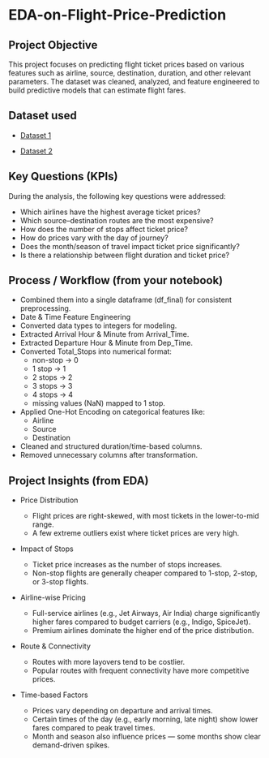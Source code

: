 # EDA-on-Flight-Price-Prediction
## Project Objective
This project focuses on predicting flight ticket prices based on various features such as airline, source, destination, duration, and other relevant parameters. The dataset was cleaned, analyzed, and feature engineered to build predictive models that can estimate flight fares.

## Dataset used
- <a href="https://github.com/Suryxbg/EDA-on-Flight-Price-Prediction/blob/main/Data_Train.xlsx">Dataset 1</a>

- <a href="https://github.com/Suryxbg/EDA-on-Flight-Price-Prediction/blob/main/Test_set.xlsx">Dataset 2</a>

## Key Questions (KPIs)
During the analysis, the following key questions were addressed:

- Which airlines have the highest average ticket prices?
- Which source–destination routes are the most expensive?
- How does the number of stops affect ticket price?
- How do prices vary with the day of journey?
- Does the month/season of travel impact ticket price significantly?
- Is there a relationship between flight duration and ticket price?

## Process / Workflow (from your notebook)

- Combined them into a single dataframe (df_final) for consistent preprocessing.
- Date & Time Feature Engineering
- Converted data types to integers for modeling.
- Extracted Arrival Hour & Minute from Arrival_Time.
- Extracted Departure Hour & Minute from Dep_Time.
- Converted Total_Stops into numerical format:
  - non-stop → 0
  - 1 stop → 1
  - 2 stops → 2
  - 3 stops → 3
  - 4 stops → 4
  - missing values (NaN) mapped to 1 stop.
- Applied One-Hot Encoding on categorical features like:
  - Airline
  - Source
  - Destination
- Cleaned and structured duration/time-based columns.
- Removed unnecessary columns after transformation.

## Project Insights (from EDA)

- Price Distribution
  - Flight prices are right-skewed, with most tickets in the lower-to-mid range.
  - A few extreme outliers exist where ticket prices are very high.

- Impact of Stops
  - Ticket price increases as the number of stops increases.
  - Non-stop flights are generally cheaper compared to 1-stop, 2-stop, or 3-stop flights.

- Airline-wise Pricing
  - Full-service airlines (e.g., Jet Airways, Air India) charge significantly higher fares compared to budget carriers (e.g., Indigo, SpiceJet).
  - Premium airlines dominate the higher end of the price distribution.

- Route & Connectivity
  - Routes with more layovers tend to be costlier.
  - Popular routes with frequent connectivity have more competitive prices.

- Time-based Factors
  - Prices vary depending on departure and arrival times.
  - Certain times of the day (e.g., early morning, late night) show lower fares compared to peak travel times.
  - Month and season also influence prices — some months show clear demand-driven spikes.

